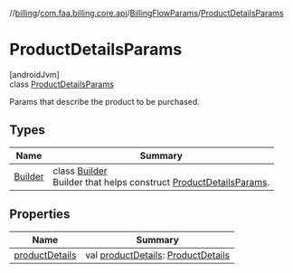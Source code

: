 //[billing](../../../../index.md)/[com.faa.billing.core.api](../../index.md)/[BillingFlowParams](../index.md)/[ProductDetailsParams](index.md)

# ProductDetailsParams

[androidJvm]\
class [ProductDetailsParams](index.md)

Params that describe the product to be purchased.

## Types

| Name | Summary |
|---|---|
| [Builder](-builder/index.md) | class [Builder](-builder/index.md)<br>Builder that helps construct [ProductDetailsParams](index.md). |

## Properties

| Name | Summary |
|---|---|
| [productDetails](product-details.md) | val [productDetails](product-details.md): [ProductDetails](../../-product-details/index.md) |
